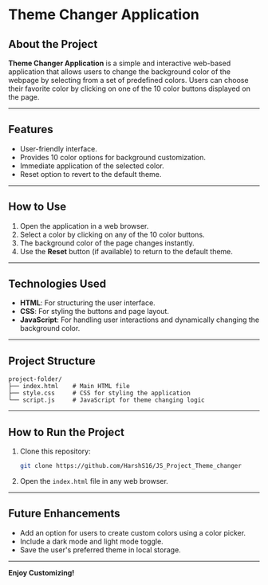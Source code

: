 # Theme Changer Application

## About the Project

**Theme Changer Application** is a simple and interactive web-based application that allows users to change the background color of the webpage by selecting from a set of predefined colors. Users can choose their favorite color by clicking on one of the 10 color buttons displayed on the page.

---

## Features
- User-friendly interface.
- Provides 10 color options for background customization.
- Immediate application of the selected color.
- Reset option to revert to the default theme.

---

## How to Use
1. Open the application in a web browser.
2. Select a color by clicking on any of the 10 color buttons.
3. The background color of the page changes instantly.
4. Use the **Reset** button (if available) to return to the default theme.

---

## Technologies Used
- **HTML**: For structuring the user interface.
- **CSS**: For styling the buttons and page layout.
- **JavaScript**: For handling user interactions and dynamically changing the background color.

---

## Project Structure
```
project-folder/
├── index.html    # Main HTML file
├── style.css     # CSS for styling the application
└── script.js     # JavaScript for theme changing logic
```

---

## How to Run the Project
1. Clone this repository:
   ```bash
   git clone https://github.com/HarshS16/JS_Project_Theme_changer
2. Open the `index.html` file in any web browser.

---


## Future Enhancements
- Add an option for users to create custom colors using a color picker.
- Include a dark mode and light mode toggle.
- Save the user's preferred theme in local storage.

---

**Enjoy Customizing!**
